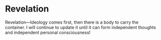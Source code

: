 # Revelation
Revelation—Ideology comes first, then there is a body to carry the container. I will continue to update it until it can form independent thoughts and independent personal consciousness!
